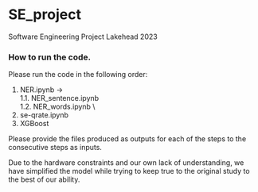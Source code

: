 # SE_project
Software Engineering Project Lakehead 2023


### How to run the code.

Please run the code in the following order:

1. NER.ipynb ->         \
    1.1. NER_sentence.ipynb     \
    1.2. NER_words.ipynb        \
2. se-qrate.ipynb
3. XGBoost

Please provide the files produced as outputs for each of the steps to the consecutive steps as inputs.

Due to the hardware constraints and our own lack of understanding, we have simplified the model while trying to keep true to the original study to the best of our ability.  
